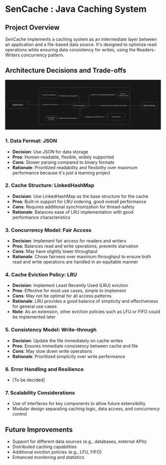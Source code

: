 # SenCache : Java Caching System

## Project Overview
SenCache implements a caching system as an intermediate layer between an application and a file-based data source. It's designed to optimize read operations while ensuring data consistency for writes, using the Readers-Writers concurrency pattern.


## Architecture Decisions and Trade-offs

![High Level Architecture](architecture.png)

### 1. Data Format: JSON
- **Decision**: Use JSON for data storage
- **Pros**: Human-readable, flexible, widely supported
- **Cons**: Slower parsing compared to binary formats
- **Rationale**: Prioritized readability and flexibility over maximum performance because it's just a learning project

### 2. Cache Structure: LinkedHashMap
- **Decision**: Use LinkedHashMap as the base structure for the cache
- **Pros**: Built-in support for LRU ordering, good overall performance
- **Cons**: Requires additional synchronization for thread-safety
- **Rationale**: Balances ease of LRU implementation with good performance characteristics

### 3. Concurrency Model: Fair Access
- **Decision**: Implement fair access for readers and writers
- **Pros**: Balances read and write operations, prevents starvation
- **Cons**: May have slightly lower throughput
- **Rationale**: Chose fairness over maximum throughput to ensure both read and write operations are handled in an equitable manner

### 4. Cache Eviction Policy: LRU
- **Decision**: Implement Least Recently Used (LRU) eviction
- **Pros**: Effective for most use cases, simple to implement
- **Cons**: May not be optimal for all access patterns
- **Rationale**: LRU provides a good balance of simplicity and effectiveness for general use cases
- **Note**: As an extension, other eviction policies such as LFU or FIFO could be implemented later

### 5. Consistency Model: Write-through
- **Decision**: Update the file immediately on cache writes
- **Pros**: Ensures immediate consistency between cache and file
- **Cons**: May slow down write operations
- **Rationale**: Prioritized simplicity over write performance

### 6. Error Handling and Resilience
- [To be decided]

### 7. Scalability Considerations
- Use of interfaces for key components to allow future extensibility
- Modular design separating caching logic, data access, and concurrency control


## Future Improvements
- Support for different data sources (e.g., databases, external APIs)
- Distributed caching capabilities
- Additional eviction policies (e.g., LFU, FIFO)
- Enhanced monitoring and statistics

